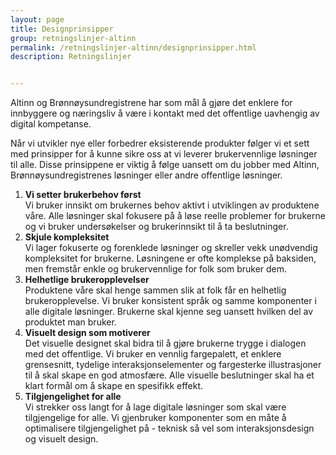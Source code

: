 ```yaml
---
layout: page
title: Designprinsipper
group: retningslinjer-altinn
permalink: /retningslinjer-altinn/designprinsipper.html
description: Retningslinjer


---
```


<p class="a-leadText a-fontBold">Altinn og Brønnøysundregistrene har som mål å gjøre det enklere for innbyggere og næringsliv å være i kontakt med det offentlige uavhengig av digital kompetanse.</p>

Når vi utvikler nye eller forbedrer eksisterende produkter følger vi et sett med prinsipper for å kunne sikre oss at vi leverer brukervennlige løsninger til alle. Disse prinsippene er viktig å følge uansett om du jobber med Altinn, Brønnøysundregistrenes løsninger eller andre offentlige løsninger.

<ol class="a-circle-list mt-2">
  <li><b>Vi setter brukerbehov først</b>
    <br>Vi bruker innsikt om brukernes behov aktivt i utviklingen av produktene våre. Alle løsninger skal fokusere på å løse reelle problemer for brukerne og vi bruker undersøkelser og brukerinnsikt til å ta beslutninger.
  </li>
  <li>
    <b>Skjule kompleksitet</b>
    <br>Vi lager fokuserte og forenklede løsninger og skreller vekk unødvendig kompleksitet for brukerne. Løsningene er ofte komplekse på baksiden, men fremstår enkle og brukervennlige for folk som bruker dem.
  </li>
  <li>
    <b>Helhetlige brukeropplevelser</b>
    <br>Produktene våre skal henge sammen slik at folk får en helhetlig brukeropplevelse. Vi bruker konsistent språk og samme komponenter i alle digitale løsninger. Brukerne skal kjenne seg uansett hvilken del av produktet man bruker.
  </li>
  <li>
    <b>Visuelt design som motiverer</b>
    <br>Det visuelle designet skal bidra til å gjøre brukerne trygge i dialogen med det offentlige. Vi bruker en vennlig fargepalett, et enklere grensesnitt, tydelige interaksjonselementer og fargesterke illustrasjoner til å skal skape en god atmosfære. Alle visuelle beslutninger skal ha et klart formål om å skape en spesifikk effekt.
  </li>
  <li>
    <b>Tilgjengelighet for alle</b>
    <br>Vi strekker oss langt for å lage digitale løsninger som skal være tilgjengelige for alle. Vi gjenbruker komponenter som en måte å optimalisere tilgjengelighet på - teknisk så vel som interaksjonsdesign og visuelt design.
  </li>
</ol>
